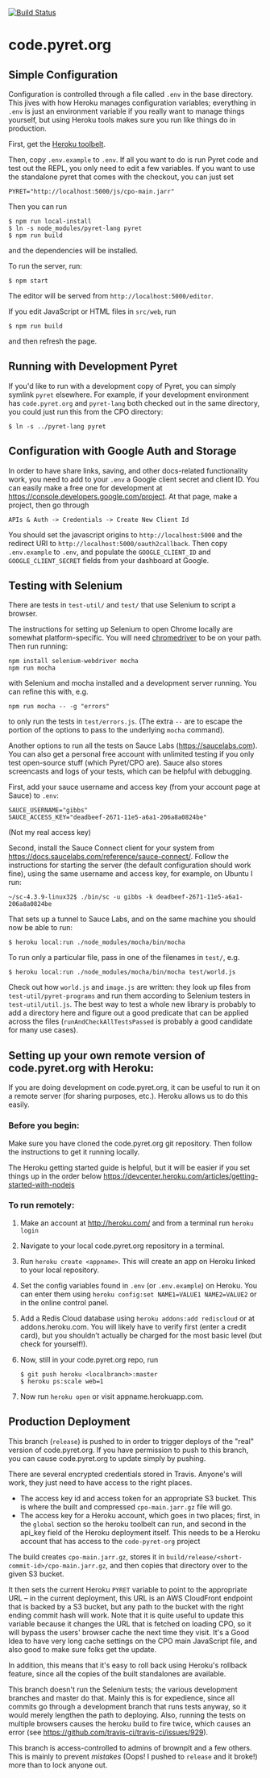 [![Build Status](https://travis-ci.org/brownplt/code.pyret.org.svg)](https://travis-ci.org/brownplt/code.pyret.org)

# code.pyret.org

## Simple Configuration

Configuration is controlled through a file called `.env` in the base
directory.  This jives with how Heroku manages configuration variables;
everything in `.env` is just an environment variable if you really want to
manage things yourself, but using Heroku tools makes sure you run like things
do in production.

First, get the [Heroku toolbelt](https://toolbelt.heroku.com/).

Then, copy `.env.example` to `.env`.  If all you want to do is run Pyret code
and test out the REPL, you only need to edit a few variables.  If you want to
use the standalone pyret that comes with the checkout, you can just set

```
PYRET="http://localhost:5000/js/cpo-main.jarr"
```

Then you can run

```
$ npm run local-install
$ ln -s node_modules/pyret-lang pyret
$ npm run build
```

and the dependencies will be installed.

To run the server, run:

```
$ npm start
```

The editor will be served from `http://localhost:5000/editor`.

If you edit JavaScript or HTML files in `src/web`, run

```
$ npm run build
```

and then refresh the page.

## Running with Development Pyret

If you'd like to run with a development copy of Pyret, you can simply symlink
`pyret` elsewhere.  For example, if your development environment has
`code.pyret.org` and `pyret-lang` both checked out in the same directory, you
could just run this from the CPO directory:

```
$ ln -s ../pyret-lang pyret
```

## Configuration with Google Auth and Storage

In order to have share links, saving, and other docs-related functionality
work, you need to add to your `.env` a Google client secret and client ID.
You can easily make a free one for development at
https://console.developers.google.com/project.  At that page, make a project,
then go through

    APIs & Auth -> Credentials -> Create New Client Id

You should set the javascript origins to `http://localhost:5000` and the
redirect URI to `http://localhost:5000/oauth2callback`.  Then copy
`.env.example` to `.env`, and populate the `GOOGLE_CLIENT_ID` and
`GOOGLE_CLIENT_SECRET` fields from your dashboard at Google.

## Testing with Selenium

There are tests in `test-util/` and `test/` that use Selenium to script a
browser.

The instructions for setting up Selenium to open Chrome locally are somewhat
platform-specific.  You will need
[chromedriver](https://sites.google.com/a/chromium.org/chromedriver/) to be on
your path.  Then run running:

```
npm install selenium-webdriver mocha
npm run mocha
```

with Selenium and mocha installed and a development server running.  You can
refine this with, e.g.

```
npm run mocha -- -g "errors"
```

to only run the tests in `test/errors.js`.  (The extra `--` are to escape the
portion of the options to pass to the underlying `mocha` command).

Another options to run all the tests on Sauce Labs (https://saucelabs.com).
You can also get a personal free account with unlimited testing if you only
test open-source stuff (which Pyret/CPO are).  Sauce also stores screencasts
and logs of your tests, which can be helpful with debugging.

First, add your sauce username and access key (from your account page at
Sauce) to `.env`:

```
SAUCE_USERNAME="gibbs"
SAUCE_ACCESS_KEY="deadbeef-2671-11e5-a6a1-206a8a0824be"
```

(Not my real access key)

Second, install the Sauce Connect client for your system from
https://docs.saucelabs.com/reference/sauce-connect/.  Follow the instructions
for starting the server (the default configuration should work fine), using
the same username and access key, for example, on Ubuntu I run:

```
~/sc-4.3.9-linux32$ ./bin/sc -u gibbs -k deadbeef-2671-11e5-a6a1-206a8a0824be
```

That sets up a tunnel to Sauce Labs, and on the same machine you should now be
able to run:

```
$ heroku local:run ./node_modules/mocha/bin/mocha
```

To run only a particular file, pass in one of the filenames in `test/`, e.g.

```
$ heroku local:run ./node_modules/mocha/bin/mocha test/world.js
```

Check out how `world.js` and `image.js` are written: they look up files from
`test-util/pyret-programs` and run them according to Selenium testers in
`test-util/util.js`.  The best way to test a whole new library is probably to
add a directory here and figure out a good predicate that can be applied
across the files (`runAndCheckAllTestsPassed` is probably a good candidate for
many use cases).

## Setting up your own remote version of code.pyret.org with Heroku:

If you are doing development on code.pyret.org, it can be useful to run it on a remote server (for sharing purposes, etc.). Heroku allows us to do this easily.

### Before you begin:

Make sure you have cloned the code.pyret.org git repository. Then follow the instructions to get it running locally.

The Heroku getting started guide is helpful, but it will be easier if you set things up in the order below
https://devcenter.heroku.com/articles/getting-started-with-nodejs

### To run remotely:
1. Make an account at http://heroku.com/ and from a terminal run `heroku login`
2. Navigate to your local code.pyret.org repository in a terminal.
3.	Run `heroku create <appname>`. This will create an app on Heroku linked to your local repository.
4.	Set the config variables found in `.env` (or `.env.example`) on Heroku. You can enter them using `heroku config:set NAME1=VALUE1 NAME2=VALUE2` or in the online control panel.
5.	Add a Redis Cloud database using `heroku addons:add rediscloud` or at addons.heroku.com. You will likely have to verify first (enter a credit card), but you shouldn’t actually be charged for the most basic level (but check for yourself!).
6.	Now, still in your code.pyret.org repo, run

        $ git push heroku <localbranch>:master
        $ heroku ps:scale web=1

7.	Now run `heroku open` or visit appname.herokuapp.com.


## Production Deployment

This branch (`release`) is pushed to in order to trigger deploys of the "real"
version of code.pyret.org.  If you have permission to push to this branch, you
can cause code.pyret.org to update simply by pushing.

There are several encrypted credentials stored in Travis.  Anyone's will work,
they just need to have access to the right places. 

- The access key id and access token for an appropriate S3 bucket.  This is
  where the built and compressed `cpo-main.jarr.gz` file will go.
- The access key for a Heroku account, which goes in two places; first, in the
  `global` section so the heroku toolbelt can run, and second in the api\_key
  field of the Heroku deployment itself.  This needs to be a Heroku account
  that has access to the `code-pyret-org` project

The build creates `cpo-main.jarr.gz`, stores it in
`build/release/<short-commit-id>/cpo-main.jarr.gz`, and then copies that
directory over to the given S3 bucket.

It then sets the current Heroku `PYRET` variable to point to the appropriate
URL – in the current deployment, this URL is an AWS CloudFront endpoint that
is backed by a S3 bucket, but any path to the bucket with the right ending
commit hash will work.  Note that it is quite useful to update this variable
because it changes the URL that is fetched on loading CPO, so it will bypass
the users' browser cache the next time they visit.  It's a Good Idea to have
very long cache settings on the CPO main JavaScript file, and also good to make
sure folks get the update.

In addition, this means that it's easy to roll back using Heroku's rollback
feature, since all the copies of the built standalones are available.

This branch doesn't run the Selenium tests; the various development branches
and master do that.  Mainly this is for expedience, since all commits go
through a development branch that runs tests anyway, so it would merely
lengthen the path to deploying.  Also, running the tests on multiple browsers
causes the heroku build to fire twice, which causes an error (see
https://github.com/travis-ci/travis-ci/issues/929).

This branch is access-controlled to admins of brownplt and a few others.  This
is mainly to prevent _mistakes_ (Oops!  I pushed to `release` and it broke!)
more than to lock anyone out.



